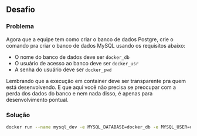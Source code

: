 ## Desafio

### Problema

Agora que a equipe tem como criar o banco de dados Postgre, crie o comando pra criar o banco de dados MySQL usando os requisitos abaixo:

- O nome do banco de dados deve ser `docker_db`
- O usuário de acesso ao banco deve ser `docker_usr`
- A senha do usuário deve ser `docker_pwd`

Lembrando que a execução em container deve ser transparente pra quem está desenvolvendo. E que aqui você não precisa se preocupar com a perda dos dados do banco e nem nada disso, é apenas para desenvolvimento pontual.

### Solução

```bash
docker run --name mysql_dev -e MYSQL_DATABASE=docker_db -e MYSQL_USER=docker_usr -e MYSQL_PASSWORD=docker_pwd -e MYSQL_ROOT_PASSWORD=root -p 3306:3306 -d mysql
```
